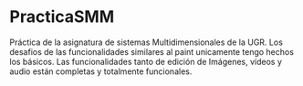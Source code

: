 # PracticaSMM
Práctica de la asignatura de sistemas Multidimensionales de la UGR.
Los desafios de las funcionalidades similares al paint unicamente tengo hechos los básicos.
Las funcionalidades tanto de edición de Imágenes, vídeos y audio están completas y totalmente funcionales.
